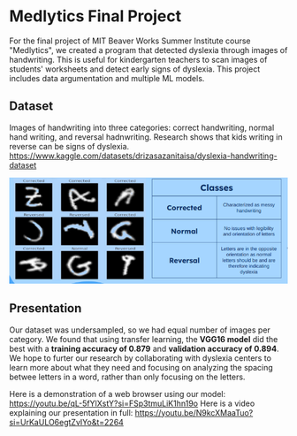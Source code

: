 # Medlytics Final Project
For the final project of MIT Beaver Works Summer Institute course "Medlytics", we created a program that detected dyslexia through images of handwriting. This is useful for kindergarten teachers to scan images of students' worksheets and detect early signs of dyslexia. This project includes data argumentation and multiple ML models.

## Dataset
Images of handwriting into three categories: correct handwriting, normal hand writing, and reversal hadnwriting. Research shows that kids writing in reverse can be signs of dyslexia. 
https://www.kaggle.com/datasets/drizasazanitaisa/dyslexia-handwriting-dataset

![The dataset we used](https://github.com/angellicodigo/MedlyticsFinalProject/blob/main/Dataset.png)

## Presentation
Our dataset was undersampled, so we had equal number of images per category. We found that using transfer learning, the **VGG16 model** did the best with a **training accuracy of 0.879** and **validation accuracy of 0.894**. We hope to furter our research by collaborating with dyslexia centers to learn more about what they need and focusing on analyzing the spacing betwee letters in a word, rather than only focusing on the letters.

Here is a demonstration of a web browser using our model: https://youtu.be/qL-5fYlXstY?si=FSp3tmuLiK1hn19o
Here is a video explaining our presentation in full: https://youtu.be/N9kcXMaaTuo?si=UrKaULO6egtZvIYo&t=2264
